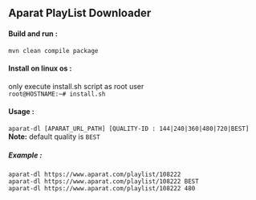 ## Aparat PlayList Downloader
#### Build and run : 
`mvn clean compile package`  


#### Install on linux os : 
only execute install.sh script as root user   
`root@HOSTNAME:~# install.sh` 

#### Usage :      
`aparat-dl [APARAT_URL_PATH] [QUALITY-ID : 144|240|360|480|720|BEST]`     
**Note:** default quality is `BEST`      
##### Example :  
`aparat-dl https://www.aparat.com/playlist/108222`    
`aparat-dl https://www.aparat.com/playlist/108222 BEST`    
`aparat-dl https://www.aparat.com/playlist/108222 480`   